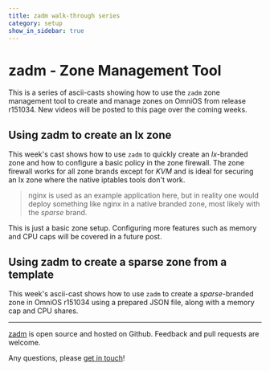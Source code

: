 ```yaml
---
title: zadm walk-through series
category: setup
show_in_sidebar: true
---
```


# zadm - Zone Management Tool

This is a series of ascii-casts showing how to use the `zadm` zone management
tool to create and manage zones on OmniOS from release r151034. New videos
will be posted to this page over the coming weeks.

## Using zadm to create an lx zone

This week's cast shows how to use `zadm` to quickly create an
_lx_-branded zone and how to configure a basic policy in the zone firewall.
The zone firewall works for all zone brands except for _KVM_ and is ideal for
securing an lx zone where the native iptables tools don't work.

> nginx is used as an example application here, but in reality one would
> deploy something like nginx in a native branded zone, most likely with
> the _sparse_ brand.

This is just a basic zone setup. Configuring more features such as memory
and CPU caps will be covered in a future post.

<script id="asciicast-360901" src="https://asciinema.org/a/360901.js" async>
</script>

## Using zadm to create a sparse zone from a template

This week's ascii-cast shows how to use `zadm` to create a
_sparse_-branded zone in OmniOS r151034 using a prepared JSON file,
along with a memory cap and CPU shares.

<script id="asciicast-aiXmHqbMqfoqGwiDIxbSv6Jcf"
    src="https://asciinema.org/a/aiXmHqbMqfoqGwiDIxbSv6Jcf.js" async>
</script>

---

<i class="fab fa-lg fa-pull-left fa-github"></i> [zadm](https://github.com/omniosorg/zadm) is open source and hosted on Github. Feedback and pull requests
are welcome.

Any questions, please [get in touch](/about/contact.html)!

